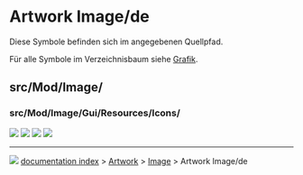 # Artwork Image/de
Diese Symbole befinden sich im angegebenen Quellpfad.

Für alle Symbole im Verzeichnisbaum siehe [Grafik](Artwork/de.md).

## src/Mod/Image/

### src/Mod/Image/Gui/Resources/Icons/

![](images/Image_Open.svg ) ![](images/Image_CreateImagePlane.svg ) ![](images/Image_Scaling.svg ) ![](images/ImageWorkbench.svg )



---
![](images/Right_arrow.png) [documentation index](../README.md) > [Artwork](Category_Artwork.md) > [Image](Category_Image.md) > Artwork Image/de
